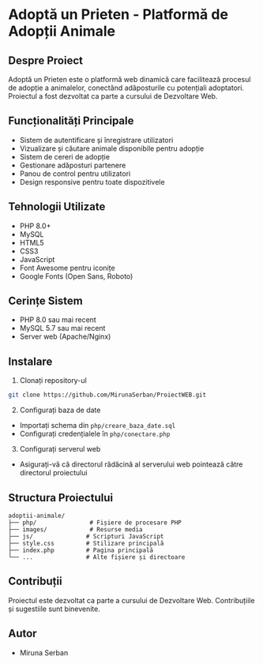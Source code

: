 # Adoptă un Prieten - Platformă de Adopții Animale

## Despre Proiect
Adoptă un Prieten este o platformă web dinamică care facilitează procesul de adopție a animalelor, conectând adăposturile cu potențiali adoptatori. Proiectul a fost dezvoltat ca parte a cursului de Dezvoltare Web.

## Funcționalități Principale
- Sistem de autentificare și înregistrare utilizatori
- Vizualizare și căutare animale disponibile pentru adopție
- Sistem de cereri de adopție
- Gestionare adăposturi partenere
- Panou de control pentru utilizatori
- Design responsive pentru toate dispozitivele

## Tehnologii Utilizate
- PHP 8.0+
- MySQL
- HTML5
- CSS3
- JavaScript
- Font Awesome pentru iconițe
- Google Fonts (Open Sans, Roboto)

## Cerințe Sistem
- PHP 8.0 sau mai recent
- MySQL 5.7 sau mai recent
- Server web (Apache/Nginx)

## Instalare
1. Clonați repository-ul
```bash
git clone https://github.com/MirunaSerban/ProiectWEB.git
```

2. Configurați baza de date
- Importați schema din `php/creare_baza_date.sql`
- Configurați credențialele în `php/conectare.php`

3. Configurați serverul web
- Asigurați-vă că directorul rădăcină al serverului web pointează către directorul proiectului

## Structura Proiectului
```
adoptii-animale/
├── php/               # Fișiere de procesare PHP
├── images/            # Resurse media
├── js/               # Scripturi JavaScript
├── style.css         # Stilizare principală
├── index.php         # Pagina principală
└── ...               # Alte fișiere și directoare
```

## Contribuții
Proiectul este dezvoltat ca parte a cursului de Dezvoltare Web. Contribuțiile și sugestiile sunt binevenite.

## Autor
- Miruna Serban 